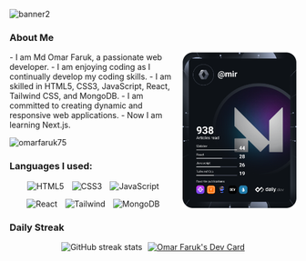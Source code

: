 ![banner2](https://github.com/omarfaruk75/omarfaruk75/assets/134272454/1bbdd4da-dc44-4aed-a44c-511df08af5bc)

### About Me
<div align="right">
<a href="https://app.daily.dev/mir"><img align="right" src="https://github.com/mir-hussain/mir-hussain/blob/main/devcard.svg" width="200" alt="Mir Hussain's Dev Card"/></a>
</div>
- I am Md Omar Faruk, a passionate web developer.
- I am enjoying coding as I continually develop my coding skills.
- I am skilled in HTML5, CSS3, JavaScript, React, Tailwind CSS, and MongoDB.
- I am committed to creating dynamic and responsive web applications.
- Now I am learning Next.js.

<p align="left">
  <img
    src="https://komarev.com/ghpvc/?username=omarfaruk75"
    alt="omarfaruk75"
  />
</p>

### Languages I used:
<p align="center">
<img  alt="HTML5" width="30px" src="https://cdn.jsdelivr.net/gh/devicons/devicon/icons/html5/html5-original.svg" style="padding-right:10px;" />
<img  alt="CSS3" width="30px" src="https://cdn.jsdelivr.net/gh/devicons/devicon/icons/css3/css3-original.svg" style="padding-right:10px;" />
<img  alt="JavaScript" width="30px" src="https://cdn.jsdelivr.net/gh/devicons/devicon/icons/javascript/javascript-original.svg" style="padding-right:10px;" />
</p>
<p align="center">
<img  alt="React" width="30px" src="https://cdn.jsdelivr.net/gh/devicons/devicon/icons/react/react-original.svg" style="padding-right:10px;" />          
<img  width="30px" alt="Tailwind" src="https://cdn.jsdelivr.net/gh/devicons/devicon@latest/icons/tailwindcss/tailwindcss-original.svg" style="padding-right:10px;" />       
<img  alt="MongoDB" width="30px" src="https://cdn.jsdelivr.net/gh/devicons/devicon/icons/mongodb/mongodb-original.svg" style="padding-right:10px;" />
</p>

### Daily Streak

<div style="display: flex; justify-content: center; align-items: center;">
  <img src="https://streak-stats.demolab.com/?user=omarfaruk75" alt="GitHub streak stats" style="margin-right: 10px;" />
  <a href="https://app.daily.dev/omarfaruk75">
    <img src="https://api.daily.dev/devcards/v2/IEkljLW8a5DUsRFLpBuOd.png?type=default&r=cvo" width="356" alt="Omar Faruk's Dev Card"/>
  </a>
</div>




